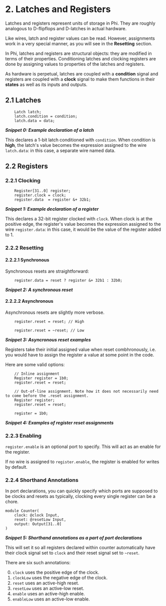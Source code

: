 # 2. Latches and Registers
Latches and registers represent units of storage in Phi. They are roughly analogous to D-flipflops and D-latches in actual hardware.

Like wires, latch and register values can be read. However, assignments work in a very special manner, as you will see in the **Resetting** section.

In Phi, latches and registers are structural objects: they are modified in terms of their properties. Conditioning latches and clocking registers are done by assigning values to properties of the latches and registers.

As hardware is perpetual, latches are coupled with a **condition** signal and registers are coupled with a **clock** signal to make them functions in their **states** as well as its inputs and outputs.

## 2.1 Latches
```phi
    Latch latch;
    latch.condition = condition;
    latch.data = data;
```
***Snippet 0: Example declaration of a latch***

This declares a 1-bit latch conditioned with `condition`. When condition is **high**, the latch's value becomes the expression assigned to the wire `latch.data`: in this case, a separate wire named data.

## 2.2 Registers
### 2.2.1 Clocking
```phi
    Register[31..0] register;
    register.clock = clock;
    register.data  = register &+ 32b1;
```
***Snippet 1: Example declaration of a register***

This declares a 32-bit register clocked with `clock`. When clock is at the positive edge, the register's value becomes the expression assigned to the wire `register.data`: in this case, it would be the value of the register added to 1.

### 2.2.2 Resetting
#### 2.2.2.1 Synchronous
Synchronous resets are straightforward:

```phi
    register.data = reset ? register &+ 32b1 : 32b0;
```
***Snippet 2: A synchronous reset***

#### 2.2.2.2 Asynchronous
Asynchronous resets are slightly more verbose.

```phi
    register.reset = reset; // High

    register.reset = ~reset; // Low
```
***Snippet 3: Asyncronous reset examples***

Registers take their initial assigned value when reset combhronously, i.e. you would have to assign the register a value at some point in the code.

Here are some valid options:

```phi
    // Inline assignment
    Register register = 1b0;
    register.reset = reset;

    // Out-of-line assignment. Note how it does not necessarily need to come before the .reset assignment.
    Register register;
    register.reset = reset;

    register = 1b0;
```
***Snippet 4: Examples of register reset assignments***

### 2.2.3 Enabling
`register.enable` is an optional port to specify. This will act as an enable for the register.

If no wire is assigned to `register.enable`, the register is enabled for writes by default.

### 2.2.4 Shorthand Annotations
In port declarations, you can quickly specify which ports are supposed to be clocks and resets as typically, clocking every single register can be a chore.

```phi
module Counter(
    clock: @clock Input,
    reset: @resetLow Input,
    output: Output[31..0]
) 
```
***Snippet 5: Shorthand annotations as a part of port declarations***

This will set it so all registers declared within counter automatically have their clock signal set to `clock` and their reset signal set to `~reset`.

There are six such annotations:

0. `clock` uses the positive edge of the clock.
1. `clockLow` uses the negative edge of the clock.
2. `reset` uses an active-high reset.
3. `resetLow` uses an active-low reset.
4. `enable` uses an active-high enable.
5. `enableLow` uses an active-low enable.
